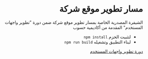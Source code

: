 <div dir="rtl">
<h1>مسار تطوير موقع شركة</h1>
<p>الشيفرة المصدرية الخاصة بمسار تطوير موقع شركة ضمن دورة "تطوير واجهات المستخدم" المقدمة من أكاديمية حسوب</p>
<ul>
<li>لتثبيت الحزم <code>npm install</code></li>
<li>لبناء التطبيق وتشغيله <code>npm run build</code></li>
</ul>
<div>
<a href="https://academy.hsoub.com/learn/front-end-web-development/">دورة تطوير واجهات المستخدم</a>
</div>
</div>